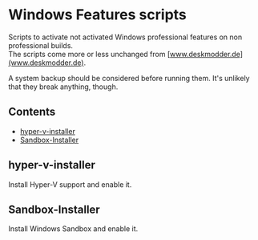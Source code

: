 # Windows Features scripts
Scripts to activate not activated Windows professional features on non professional builds.  
The scripts come more or less unchanged from [www.deskmodder.de](www.deskmodder.de).

A system backup should be considered before running them.
It's unlikely that they break anything, though.


## Contents
- [hyper-v-installer](#hyper-v-installer)
- [Sandbox-Installer](#sandbox-installer)



## hyper-v-installer
Install Hyper-V support and enable it.


## Sandbox-Installer
Install Windows Sandbox and enable it.
